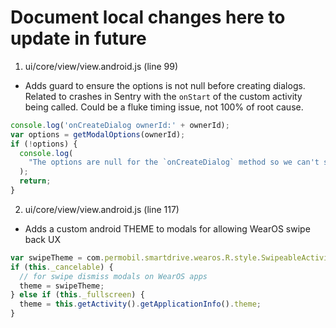 # Document local changes here to update in future

1. ui/core/view/view.android.js (line 99)

- Adds guard to ensure the options is not null before creating dialogs. Related to crashes in Sentry with the `onStart` of the custom activity being called. Could be a fluke timing issue, not 100% of root cause.

```javascript
console.log('onCreateDialog ownerId:' + ownerId);
var options = getModalOptions(ownerId);
if (!options) {
  console.log(
    "The options are null for the `onCreateDialog` method so we can't show the dialog"
  );
  return;
}
```

2. ui/core/view/view.android.js (line 117)

- Adds a custom android THEME to modals for allowing WearOS swipe back UX

```javascript
var swipeTheme = com.permobil.smartdrive.wearos.R.style.SwipeableActivityTheme; // line ~28
if (this._cancelable) {
  // for swipe dismiss modals on WearOS apps
  theme = swipeTheme;
} else if (this._fullscreen) {
  theme = this.getActivity().getApplicationInfo().theme;
}
```
